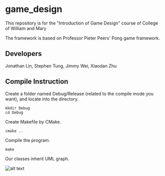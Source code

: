 # game_design
This repository is for the "Introduction of Game Design" course of College of William and Mary

The framework is based on Professor Pieter Peers' Pong game framework.

## Developers

Jonathan Lin, Stephen Tung, Jimmy Wei, Xiaodan Zhu

## Compile Instruction

Create a folder named Debug/Release (related to the compile mode you want), and locate into the directory.
```
mkdir Debug
cd Debug
```

Create Makefile by CMake.
```
cmake ..
```

Compile the program.

```
make
```
Our classes inherit UML graph.

![alt text](https://github.com/zxdan523/game_design/edit/master/doc/class-diagram.png)
